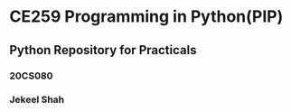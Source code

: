 # CE259 Programming in Python(PIP)
## Python Repository for Practicals<br>
### 20CS080 
### Jekeel Shah
